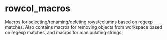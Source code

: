 rowcol_macros
=============

Macros for selecting/renaming/deleting rows/columns based on regexp matches.
Also contains macros for removing objects from workspace based on regexp matches,
and macros for manipulating strings.

